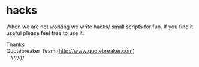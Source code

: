 hacks
=====

When we are not working we write hacks/ small scripts for fun. 
If you find it useful please feel free to use it.

Thanks  
Quotebreaker Team (http://www.quotebreaker.com)  
¯¯\\_(ツ)_/¯¯


